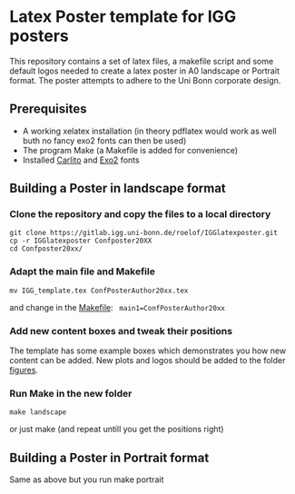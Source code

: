 # Latex Poster template for IGG posters

This repository contains a set of latex files, a makefile script and some default logos needed to create a latex poster in A0 landscape or Portrait format. The poster attempts to adhere to the Uni Bonn corporate design.

## Prerequisites

* A working xelatex installation (in theory pdflatex would work as well buth no fancy exo2 fonts can then be used)
* The program Make (a Makefile is added for convenience)
* Installed [Carlito](https://fontlibrary.org/en/font/carlito) and [Exo2](https://fonts.google.com/specimen/Exo+2) fonts



## Building a Poster in landscape format

### Clone the repository and copy the files to a local directory
    git clone https://gitlab.igg.uni-bonn.de/roelof/IGGlatexposter.git
    cp -r IGGlatexposter Confposter20XX
    cd Confposter20xx/

### Adapt the main file and Makefile
    mv IGG_template.tex ConfPosterAuthor20xx.tex
and change in the [Makefile](Makefile): `` main1=ConfPosterAuthor20xx``

### Add new content boxes and tweak their positions 
The template has some example boxes which demonstrates you how new content can be added.
New plots and logos should be added to the folder [figures](figures).

### Run Make in the new folder
    make landscape
or just 
    make
(and repeat untill you get the positions right)

## Building a Poster in Portrait format
Same as above but you run
    make portrait








